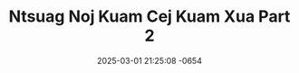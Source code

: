 ---
layout: movie-video-data
date: 2025-03-01 21:25:08 -0654
categories: movie

# Site Attributes
title: "Ntsuag Noj Kuam Cej Kuam Xua Part 2"
permalink: "/movie/Ntsuag_Noj_Kuam_Cej_Kuam_Xua_Part_2"

# Movie Attributes
synopsis: ""
producer: "Muas Lis, Ntxawg Vwj"
director: "Ntxawg Vwj, Daus Yaj"
writer: "Daus Yaj"
video_link: "https://youtu.be/pAMB94Vnizs?si=4aYOllK53oJpRy8g"
genre: "Folklore Romance"
year: "2003"
release_type: "VHS"
storage: "Private"
thumbnail: "/assets/images/movie_thumbnails/Ntsuag Noj Kuam Cej Kuam Xua Part 2.jpeg"
publishing_company: "Asian Video Entertainment, Golden Path Entertainment"

# Sequels + Parts
base_movie: "Ntsuag Noj Kuam Cej Kuam Xua Part 1"
total_parts: 4
sequel: "Ntsuag Noj Kuam Cej Kuam Xua Part 3"

# Movie Cast
cast:
- name: "Ntxhoo Lauj"
- name: "Ntsaim Pob Zeb Lis"
- name: "Cua Yaj"
- name: "Tswj Hwm Hawj"
- name: "Daus Yaj"
- name: "Naim Txais Hawj"
- name: "Nuj Ntsaim Thoj"
- name: "Thaj Xyooj"
- name: "Laim Hawj"
- name: "Leem Hawj"
---